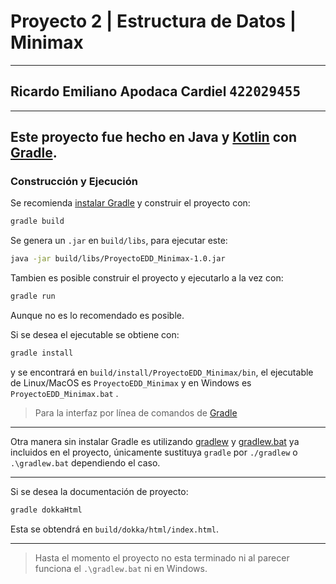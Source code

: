 # Proyecto 2 | Estructura de Datos | Minimax

---
## Ricardo Emiliano Apodaca Cardiel <span style="font-family:monospace">422029455

---

Este proyecto fue hecho en Java y [Kotlin](https://kotlinlang.org/ "Kotlin" ) con
[Gradle](https://gradle.org/ "Gradle").
---

### Construcción y Ejecución
Se recomienda [instalar Gradle](https://gradle.org/install/ "Instalar Gradle") y construir el
proyecto con:

```bash
gradle build
```

Se genera un `.jar` en `build/libs`, para ejecutar este:

```bash
java -jar build/libs/ProyectoEDD_Minimax-1.0.jar
```

Tambien es posible construir el proyecto y ejecutarlo a la vez con: 

```bash
gradle run
```
Aunque no es lo recomendado es posible.

Si se desea el ejecutable se obtiene con:
```bash
gradle install
```
y se encontrará en `build/install/ProyectoEDD_Minimax/bin`, 
el ejecutable de Linux/MacOS es `ProyectoEDD_Minimax` y en Windows es
`ProyectoEDD_Minimax.bat` .

>Para la interfaz por línea de comandos de 
[Gradle](https://docs.gradle.org/current/userguide/command_line_interface.html "Lina de Comando gradle")

---

Otra manera sin instalar Gradle es utilizando [gradlew](gradlew) y [gradlew.bat](gradlew.bat)
ya incluidos en el proyecto, únicamente sustituya `gradle` por `./gradlew` o
`.\gradlew.bat` dependiendo el caso.


***
Si se desea la documentación de proyecto:
```bash
gradle dokkaHtml
```
Esta se obtendrá en `build/dokka/html/index.html`. 
***
>Hasta el momento el proyecto no esta terminado ni al parecer funciona el `.\gradlew.bat`
> ni en Windows.